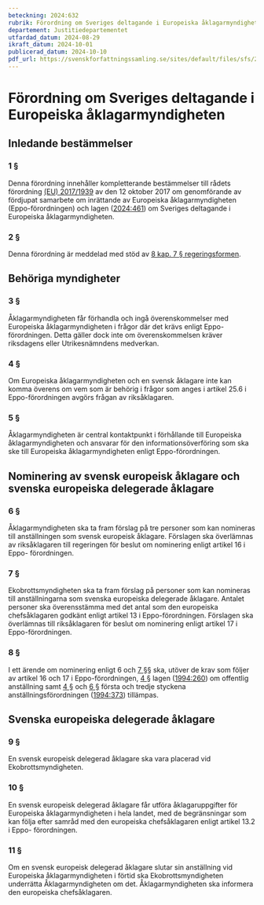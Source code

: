 ```yaml
---
beteckning: 2024:632
rubrik: Förordning om Sveriges deltagande i Europeiska åklagarmyndigheten
departement: Justitiedepartementet
utfardad_datum: 2024-08-29
ikraft_datum: 2024-10-01
publicerad_datum: 2024-10-10
pdf_url: https://svenskforfattningssamling.se/sites/default/files/sfs/2024-08/SFS2024-632.pdf
---
```


# Förordning om Sveriges deltagande i Europeiska åklagarmyndigheten

## Inledande bestämmelser

### 1 §

Denna förordning innehåller kompletterande bestämmelser till rådets förordning [(EU) 2017/1939](https://eur-lex.europa.eu/legal-content/SV/ALL/?uri=celex%3A31939R2017) av den 12 oktober 2017 om genomförande av fördjupat samarbete om inrättande av Europeiska åklagarmyndigheten (Eppo-förordningen) och lagen ([2024:461](https://selex.se/eli/sfs/2024/461)) om Sveriges deltagande i Europeiska åklagarmyndigheten.

### 2 §

Denna förordning är meddelad med stöd av [8 kap. 7 § regeringsformen](https://selex.se/eli/sfs/1974/152#kap8.7).

## Behöriga myndigheter

### 3 §

Åklagarmyndigheten får förhandla och ingå överenskommelser med Europeiska åklagarmyndigheten i frågor där det krävs enligt Eppo-förordningen. Detta gäller dock inte om överenskommelsen kräver riksdagens eller Utrikesnämndens medverkan.

### 4 §

Om Europeiska åklagarmyndigheten och en svensk åklagare inte kan komma överens om vem som är behörig i frågor som anges i artikel 25.6 i Eppo-förordningen avgörs frågan av riksåklagaren.

### 5 §

Åklagarmyndigheten är central kontaktpunkt i förhållande till Europeiska åklagarmyndigheten och ansvarar för den informationsöverföring som ska ske till Europeiska åklagarmyndigheten enligt Eppo-förordningen.

## Nominering av svensk europeisk åklagare och svenska europeiska delegerade åklagare

### 6 §

Åklagarmyndigheten ska ta fram förslag på tre personer som kan nomineras till anställningen som svensk europeisk åklagare. Förslagen ska överlämnas av riksåklagaren till regeringen för beslut om nominering enligt artikel 16 i Eppo- förordningen.

### 7 §

Ekobrottsmyndigheten ska ta fram förslag på personer som kan nomineras till anställningarna som svenska europeiska delegerade åklagare. Antalet personer ska överensstämma med det antal som den europeiska chefsåklagaren godkänt enligt artikel 13 i Eppo-förordningen. Förslagen ska överlämnas till riksåklagaren för beslut om nominering enligt artikel 17 i Eppo-förordningen.

### 8 §

I ett ärende om nominering enligt 6 och [7 §](#7)§ ska, utöver de krav som följer av artikel 16 och 17 i Eppo-förordningen, [4 §](#4) lagen ([1994:260](https://selex.se/eli/sfs/1994/260)) om offentlig anställning samt [4 §](#4) och [6 §](#6) första och tredje styckena anställningsförordningen ([1994:373](https://selex.se/eli/sfs/1994/373)) tillämpas.

## Svenska europeiska delegerade åklagare

### 9 §

En svensk europeisk delegerad åklagare ska vara placerad vid Ekobrottsmyndigheten.

### 10 §

En svensk europeisk delegerad åklagare får utföra åklagaruppgifter för Europeiska åklagarmyndigheten i hela landet, med de begränsningar som kan följa efter samråd med den europeiska chefsåklagaren enligt artikel 13.2 i Eppo- förordningen.

### 11 §

Om en svensk europeisk delegerad åklagare slutar sin anställning vid Europeiska åklagarmyndigheten i förtid ska Ekobrottsmyndigheten underrätta Åklagarmyndigheten om det. Åklagarmyndigheten ska informera den europeiska chefsåklagaren.